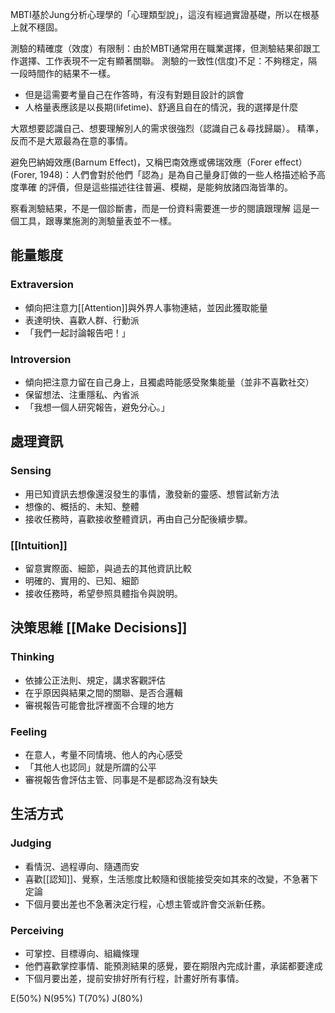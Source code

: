MBTI基於Jung分析心理學的「心理類型說」，這沒有經過實證基礎，所以在根基
上就不穩固。

測驗的精確度（效度）有限制：由於MBTI通常用在職業選擇，但測驗結果卻跟工
作選擇、工作表現不一定有顯著關聯。
測驗的一致性(信度)不足：不夠穩定，隔一段時間作的結果不一樣。
- 但是這需要考量自己在作答時，有沒有對題目設計的誤會
- 人格量表應該是以長期(lifetime)、舒適且自在的情況，我的選擇是什麼

大眾想要認識自己、想要理解別人的需求很強烈（認識自己＆尋找歸屬）。
精準，反而不是大眾最為在意的事情。

避免巴納姆效應(Barnum Effect)，又稱巴南效應或佛瑞效應（Forer effect）(Forer,
1948)：人們會對於他們「認為」是為自己量身訂做的一些人格描述給予高度準確
的評價，但是這些描述往往普遍、模糊，是能夠放諸四海皆準的。

察看測驗結果，不是一個診斷書，而是一份資料需要進一步的閱讀跟理解
這是一個工具，跟專業施測的測驗量表並不一樣。
## 能量態度
### Extraversion
- 傾向把注意力[[Attention]]與外界人事物連結，並因此獲取能量
- 表達明快、喜歡人群、行動派
- 「我們一起討論報告吧！」
### Introversion
- 傾向把注意力留在自己身上，且獨處時能感受聚集能量（並非不喜歡社交）
- 保留想法、注重隱私、內省派
- 「我想一個人研究報告，避免分心。」
## 處理資訊
### Sensing
- 用已知資訊去想像還沒發生的事情，激發新的靈感、想嘗試新方法
- 想像的、概括的、未知、整體
- 接收任務時，喜歡接收整體資訊，再由自己分配後續步驟。
### [[Intuition]]
- 留意實際面、細節，與過去的其他資訊比較
- 明確的、實用的、已知、細節
- 接收任務時，希望參照具體指令與說明。
## 決策思維 [[Make Decisions]]
### Thinking
- 依據公正法則、規定，講求客觀評估
- 在乎原因與結果之間的關聯、是否合邏輯
- 審視報告可能會批評裡面不合理的地方
### Feeling
- 在意人，考量不同情境、他人的內心感受
- 「其他人也認同」就是所謂的公平
- 審視報告會評估主管、同事是不是都認為沒有缺失

## 生活方式
### Judging
- 看情況、過程導向、隨遇而安
- 喜歡[[認知]]、覺察，生活態度比較隨和很能接受突如其來的改變，不急著下定論
- 下個月要出差也不急著決定行程，心想主管或許會交派新任務。
### Perceiving
- 可掌控、目標導向、組織條理
- 他們喜歡掌控事情、能預測結果的感覺，要在期限內完成計畫，承諾都要達成
- 下個月要出差，提前安排好所有行程，計畫好所有事情。

E(50%)
N(95%)
T(70%)
J(80%)